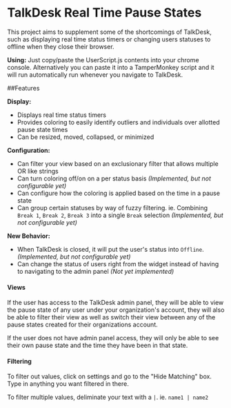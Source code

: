 # TalkDesk Real Time Pause States

This project aims to supplement some of the shortcomings of TalkDesk, such as displaying real time status timers or changing users statuses to offline when they close their browser.

**Using:** Just copy/paste the UserScript.js contents into your chrome console. Alternatively you can paste it into a TamperMonkey script and it will run automatically run whenever you navigate to TalkDesk.

##Features

**Display:**
* Displays real time status timers
* Provides coloring to easily identify outliers and individuals over allotted pause state times
* Can be resized, moved, collapsed, or minimized

**Configuration:**
* Can filter your view based on an exclusionary filter that allows multiple OR like strings
* Can turn coloring off/on on a per status basis *(Implemented, but not configurable yet)*
* Can configure how the coloring is applied based on the time in a pause state
* Can group certain statuses by way of fuzzy filtering. ie. Combining `Break 1`, `Break 2`, `Break 3` into a single `Break` selection *(Implemented, but not configurable yet)*

**New Behavior:**
* When TalkDesk is closed, it will put the user's status into `Offline`. *(Implemented, but not configurable yet)*
* Can change the status of users right from the widget instead of having to navigating to the admin panel *(Not yet implemented)*

#### Views
If the user has access to the TalkDesk admin panel, they will be able to view the pause state of any user under your organization's account, they will also be able to filter their view as well as switch their view between any of the pause states created for their organizations account.

If the user does not have admin panel access, they will only be able to see their own pause state and the time they have been in that state.


#### Filtering
To filter out values, click on settings and go to the "Hide Matching" box. Type in anything you want filtered in there. 

To filter multiple values, deliminate your text with a `|`. ie. `name1 | name2`
